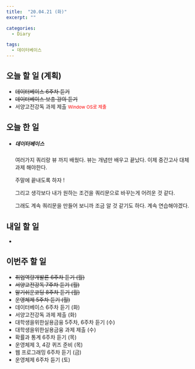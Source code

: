 ```yaml
---
title:  "20.04.21 (화)"
excerpt: ""

categories:
  - Diary

tags:
  - 데이터베이스
---
```


## 오늘 할 일 (계획)

- ~~데이터베이스 6주차 듣기~~
- ~~데이터베이스 보충 강의 듣기~~
- 서양고전강독 과제 제출 <span style="font-size:12px; color: red;">Window OS로 제출</span>


## 오늘 한 일

- ##### 데이터베이스

  여러가지 쿼리랑 뷰 까지 배웠다. 뷰는 개념만 배우고 끝났다. 이제 중간고사 대체 과제 해야한다.

  주말에 끝내도록 하자 !

  그리고 생각보다 내가 원하는 조건을 쿼리문으로 바꾸는게 어려운 것 같다.

  그래도 계속 쿼리문을 만들어 보니까 조금 알 것 같기도 하다. 계속 연습해야겠다.


## 내일 할 일

- 


## 이번주 할 일

- ~~취업역량개발론 6주차 듣기 (월)~~
- ~~서양고전강독 7주차 듣기 (월)~~
- ~~알기쉬운코딩 8주차 듣기 (월)~~
- ~~운영체제 5주차 듣기 (월)~~
- 데이터베이스 6주차 듣기 (화)
- 서양고전강독 과제 제출 (화)
- 대학생을위한실용금융 5주차, 6주차 듣기 (수)
- 대학생을위한실용금융 과제 제출 (수)
- 확률과 통계 6주차 듣기 (목)
- 운영체제 3, 4강 퀴즈 준비 (목)
- 웹 프로그래밍 6주차 듣기 (금)
- 운영체제 6주차 듣기 (토)